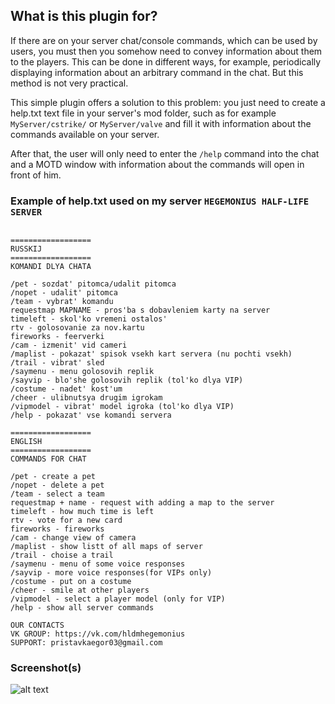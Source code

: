 ## What is this plugin for? 

If there are on your server chat/console commands, which can be used by users, you must then you somehow need to convey information about them to the players. This can be done in different ways, for example, periodically displaying information about an arbitrary command in the chat. But this method is not very practical. 

This simple plugin offers a solution to this problem: you just need to create a help.txt text file in your server's mod folder, such as for example  ```MyServer/cstrike/``` or ```MyServer/valve``` and fill it with information about the commands available on your server. 

After that, the user will only need to enter the ```/help``` command into the chat and a MOTD window with information about the commands will open in front of him.


### Example of help.txt used on my server ```HEGEMONIUS HALF-LIFE SERVER```


```

================== 
RUSSKIJ
==================
KOMANDI DLYA CHATA

/pet - sozdat' pitomca/udalit pitomca
/nopet - udalit' pitomca
/team - vybrat' komandu
requestmap MAPNAME - pros'ba s dobavleniem karty na server
timeleft - skol'ko vremeni ostalos'
rtv - golosovanie za nov.kartu
fireworks - feerverki
/cam - izmenit' vid cameri
/maplist - pokazat' spisok vsekh kart servera (nu pochti vsekh)
/trail - vibrat' sled
/saymenu - menu golosovih replik
/sayvip - blo'she golosovih replik (tol'ko dlya VIP)
/costume - nadet' kost'um
/cheer - ulibnutsya drugim igrokam
/vipmodel - vibrat' model igroka (tol'ko dlya VIP)
/help - pokazat' vse komandi servera 

==================
ENGLISH
==================
COMMANDS FOR CHAT

/pet - create a pet
/nopet - delete a pet
/team - select a team
requestmap + name - request with adding a map to the server
timeleft - how much time is left
rtv - vote for a new card
fireworks - fireworks
/cam - change view of camera
/maplist - show listt of all maps of server
/trail - choise a trail 
/saymenu - menu of some voice responses 
/sayvip - more voice responses(for VIPs only)
/costume - put on a costume
/cheer - smile at other players
/vipmodel - select a player model (only for VIP)
/help - show all server commands

OUR CONTACTS
VK GROUP: https://vk.com/hldmhegemonius
SUPPORT: pristavkaegor03@gmail.com
```
### Screenshot(s)

![alt text](https://github.com/mrglaster/MyLittleAMXPlugins/blob/main/Half-Life/Fun/HelpMOTD/screenshot.jpg?raw=true)

